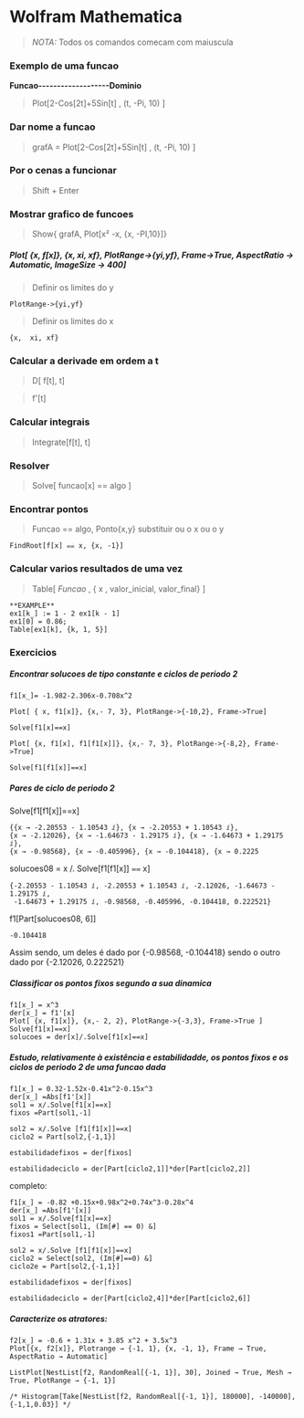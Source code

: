 # Wolfram Mathematica
> *NOTA:* Todos os comandos comecam com maiuscula

### Exemplo de uma funcao
**Funcao-------------------Dominio**

> Plot[2-Cos[2t]+5Sin[t] , (t, -Pi, 10) ]

### Dar nome a funcao
> grafA = Plot[2-Cos[2t]+5Sin[t] , (t, -Pi, 10) ] 

### Por o cenas a funcionar
> Shift + Enter

### Mostrar grafico de funcoes
> Show{ grafA, Plot[x² -x, {x, -PI,10}]}

##### Plot[ {x, f[x]}, {x, xi, xf}, PlotRange->{yi,yf}, Frame->True, AspectRatio -> Automatic, ImageSize -> 400]

> Definir os limites do y
```
PlotRange->{yi,yf}
```

> Definir os limites do x 
```
{x,  xi, xf} 
```

### Calcular a derivade em ordem a t
> D[ f[t], t]

> f'[t]

### Calcular integrais
> Integrate[f[t], t]

### Resolver
> Solve[ funcao[x] == algo ]

### Encontrar pontos
> Funcao == algo, Ponto{x,y}  substituir ou o x ou o y
```
FindRoot[f[x] ⩵ x, {x, -1}]
```

### Calcular varios resultados de uma vez
> Table[ *Funcao* , { x , valor_inicial, valor_final} ] 
```
**EXAMPLE**
ex1[k_] := 1 - 2 ex1[k - 1]
ex1[0] = 0.86;
Table[ex1[k], {k, 1, 5}]
```


### Exercicios
##### Encontrar solucoes de tipo constante e ciclos de periodo 2

```
f1[x_]= -1.982-2.306x-0.708x^2

Plot[ { x, f1[x]}, {x,- 7, 3}, PlotRange->{-10,2}, Frame->True]

Solve[f1[x]==x]

Plot[ {x, f1[x], f1[f1[x]]}, {x,- 7, 3}, PlotRange->{-8,2}, Frame->True]

Solve[f1[f1[x]]==x]
```
##### Pares de ciclo de periodo 2
Solve[f1[f1[x]]==x]
```
{{x → -2.20553 - 1.10543 ⅈ}, {x → -2.20553 + 1.10543 ⅈ},
{x → -2.12026}, {x → -1.64673 - 1.29175 ⅈ}, {x → -1.64673 + 1.29175 ⅈ},
{x → -0.98568}, {x → -0.405996}, {x → -0.104418}, {x → 0.2225
```
solucoes08 = x /. Solve[f1[f1[x]] ⩵ x]
```
{-2.20553 - 1.10543 ⅈ, -2.20553 + 1.10543 ⅈ, -2.12026, -1.64673 - 1.29175 ⅈ,
 -1.64673 + 1.29175 ⅈ, -0.98568, -0.405996, -0.104418, 0.222521}
```
f1[Part[solucoes08, 6]]
```
-0.104418
```
Assim sendo, um deles é dado por {-0.98568, -0.104418}
sendo o outro dado por {-2.12026, 0.222521}

##### Classificar os pontos fixos segundo a sua dinamica
```
f1[x_] = x^3
der[x_] = f1'[x]
Plot[ {x, f1[x]}, {x,- 2, 2}, PlotRange->{-3,3}, Frame->True ]
Solve[f1[x]==x]
solucoes = der[x]/.Solve[f1[x]==x]
```

##### Estudo, relativamente à existência e estabilidadde, os pontos fixos e os ciclos de periodo 2 de uma funcao dada
```
f1[x_] = 0.32-1.52x-0.41x^2-0.15x^3
der[x_] =Abs[f1'[x]]
sol1 = x/.Solve[f1[x]==x]
fixos =Part[sol1,-1]
 
sol2 = x/.Solve [f1[f1[x]]==x]
ciclo2 = Part[sol2,{-1,1}]
  
estabilidadefixos = der[fixos]
 
estabilidadeciclo = der[Part[ciclo2,1]]*der[Part[ciclo2,2]]
```

completo:
```
f1[x_] = -0.82 +0.15x+0.98x^2+0.74x^3-0.28x^4
der[x_] =Abs[f1'[x]]
sol1 = x/.Solve[f1[x]==x]
fixos = Select[sol1, (Im[#] == 0) &]
fixos1 =Part[sol1,-1]
 
sol2 = x/.Solve [f1[f1[x]]==x]
ciclo2 = Select[sol2, (Im[#]==0) &]
ciclo2e = Part[sol2,{-1,1}]
  
estabilidadefixos = der[fixos]
 
estabilidadeciclo = der[Part[ciclo2,4]]*der[Part[ciclo2,6]]
```


##### Caracterize os atratores:
```
f2[x_] = -0.6 + 1.31x + 3.85 x^2 + 3.5x^3
Plot[{x, f2[x]}, Plotrange → {-1, 1}, {x, -1, 1}, Frame → True, AspectRatio → Automatic]

ListPlot[NestList[f2, RandomReal[{-1, 1}], 30], Joined → True, Mesh → True, PlotRange → {-1, 1}]

/* Histogram[Take[NestList[f2, RandomReal[{-1, 1}], 180000], -140000],{-1,1,0.03}] */
```
